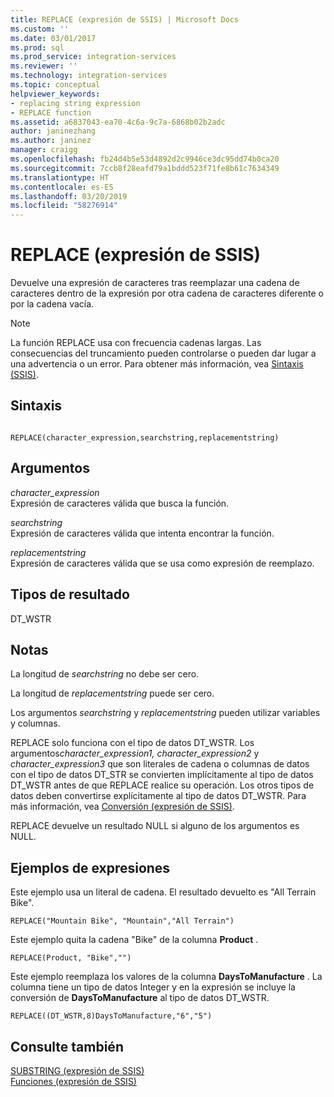 ```yaml
---
title: REPLACE (expresión de SSIS) | Microsoft Docs
ms.custom: ''
ms.date: 03/01/2017
ms.prod: sql
ms.prod_service: integration-services
ms.reviewer: ''
ms.technology: integration-services
ms.topic: conceptual
helpviewer_keywords:
- replacing string expression
- REPLACE function
ms.assetid: a6837043-ea70-4c6a-9c7a-6868b02b2adc
author: janinezhang
ms.author: janinez
manager: craigg
ms.openlocfilehash: fb24d4b5e53d4892d2c9946ce3dc95dd74b0ca20
ms.sourcegitcommit: 7ccb8f28eafd79a1bddd523f71fe8b61c7634349
ms.translationtype: HT
ms.contentlocale: es-ES
ms.lasthandoff: 03/20/2019
ms.locfileid: "58276914"
---
```

# <a name="replace-ssis-expression"></a>REPLACE (expresión de SSIS)
  Devuelve una expresión de caracteres tras reemplazar una cadena de caracteres dentro de la expresión por otra cadena de caracteres diferente o por la cadena vacía.  
  
> [!NOTE]  
>  La función REPLACE usa con frecuencia cadenas largas. Las consecuencias del truncamiento pueden controlarse o pueden dar lugar a una advertencia o un error. Para obtener más información, vea [Sintaxis &#40;SSIS&#41;](../../integration-services/expressions/syntax-ssis.md).  
  
## <a name="syntax"></a>Sintaxis  
  
```  
  
REPLACE(character_expression,searchstring,replacementstring)  
```  
  
## <a name="arguments"></a>Argumentos  
 *character_expression*  
 Expresión de caracteres válida que busca la función.  
  
 *searchstring*  
 Expresión de caracteres válida que intenta encontrar la función.  
  
 *replacementstring*  
 Expresión de caracteres válida que se usa como expresión de reemplazo.  
  
## <a name="result-types"></a>Tipos de resultado  
 DT_WSTR  
  
## <a name="remarks"></a>Notas  
 La longitud de *searchstring* no debe ser cero.  
  
 La longitud de *replacementstring* puede ser cero.  
  
 Los argumentos *searchstring* y *replacementstring* pueden utilizar variables y columnas.  
  
 REPLACE solo funciona con el tipo de datos DT_WSTR. Los argumentos*character_expression1, character_expression2* y *character_expression3* que son literales de cadena o columnas de datos con el tipo de datos DT_STR se convierten implícitamente al tipo de datos DT_WSTR antes de que REPLACE realice su operación. Los otros tipos de datos deben convertirse explícitamente al tipo de datos DT_WSTR. Para más información, vea [Conversión &#40;expresión de SSIS&#41;](../../integration-services/expressions/cast-ssis-expression.md).  
  
 REPLACE devuelve un resultado NULL si alguno de los argumentos es NULL.  
  
## <a name="expression-examples"></a>Ejemplos de expresiones  
 Este ejemplo usa un literal de cadena. El resultado devuelto es "All Terrain Bike".  
  
```  
REPLACE("Mountain Bike", "Mountain","All Terrain")  
```  
  
 Este ejemplo quita la cadena "Bike" de la columna **Product** .  
  
```  
REPLACE(Product, "Bike","")  
```  
  
 Este ejemplo reemplaza los valores de la columna **DaysToManufacture** . La columna tiene un tipo de datos Integer y en la expresión se incluye la conversión de **DaysToManufacture** al tipo de datos DT_WSTR.  
  
```  
REPLACE((DT_WSTR,8)DaysToManufacture,"6","5")  
```  
  
## <a name="see-also"></a>Consulte también  
 [SUBSTRING &#40;expresión de SSIS&#41;](../../integration-services/expressions/substring-ssis-expression.md)   
 [Funciones &#40;expresión de SSIS&#41;](../../integration-services/expressions/functions-ssis-expression.md)  
  
  
